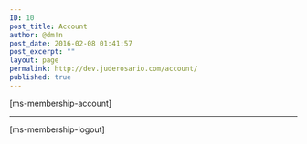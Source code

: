 ```yaml
---
ID: 10
post_title: Account
author: @dm!n
post_date: 2016-02-08 01:41:57
post_excerpt: ""
layout: page
permalink: http://dev.juderosario.com/account/
published: true
---
```

[ms-membership-account]<hr />
[ms-membership-logout]